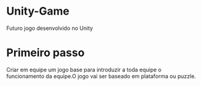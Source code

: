 # Unity-Game
Futuro jogo desenvolvido no Unity 
# Primeiro passo
Criar em equipe um jogo base para introduzir a toda equipe o funcionamento da equipe.O jogo vai ser baseado em plataforma ou puzzle.
